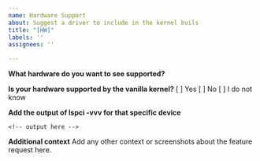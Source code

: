 ```yaml
---
name: Hardware Support
about: Suggest a driver to include in the kernel buils
title: "[HW]"
labels: ''
assignees: ''

---
```


<!-- Please answer those questions -->
**What hardware do you want to see supported?**

**Is your hardware supported by the vanilla kernel?**
[ ] Yes
[ ] No
[ ] I do not know

**Add the output of lspci -vvv for that specific device**
```
<!-- output here -->
```

**Additional context**
Add any other context or screenshots about the feature request here.
